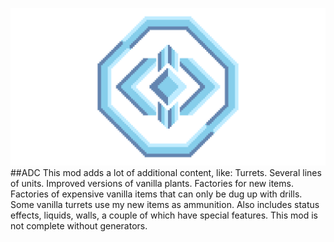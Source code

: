 ![ADC](https://github.com/3Snake3/Pictures/blob/master/icon3.png)
##ADC
This mod adds a lot of additional content, like:
Turrets.
Several lines of units.
Improved versions of vanilla plants.
Factories for new items.
Factories of expensive vanilla items that can only be dug up with drills.
Some vanilla turrets use my new items as ammunition.
Also includes status effects, liquids, walls, a couple of which have special features.
This mod is not complete without generators.